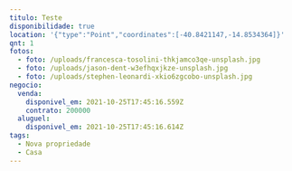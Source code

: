 ```yaml
---
titulo: Teste
disponibilidade: true
location: '{"type":"Point","coordinates":[-40.8421147,-14.8534364]}'
qnt: 1
fotos:
  - foto: /uploads/francesca-tosolini-thkjamco3qe-unsplash.jpg
  - foto: /uploads/jason-dent-w3efhqxjkze-unsplash.jpg
  - foto: /uploads/stephen-leonardi-xkio6zgcobo-unsplash.jpg
negocio:
  venda:
    disponivel_em: 2021-10-25T17:45:16.559Z
    contrato: 200000
  aluguel:
    disponivel_em: 2021-10-25T17:45:16.614Z
tags:
  - Nova propriedade
  - Casa
---
```

